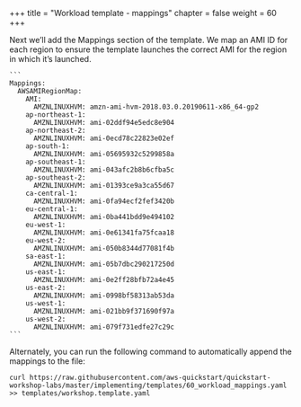 ﻿+++
title = "Workload template - mappings"
chapter = false
weight = 60
+++


Next we’ll add the Mappings section of the template. We map an AMI ID for each region to ensure the template launches the correct AMI for the region in which it’s launched.


	```
	Mappings:
	  AWSAMIRegionMap:
	    AMI:
	      AMZNLINUXHVM: amzn-ami-hvm-2018.03.0.20190611-x86_64-gp2
	    ap-northeast-1:
	      AMZNLINUXHVM: ami-02ddf94e5edc8e904
	    ap-northeast-2:
	      AMZNLINUXHVM: ami-0ecd78c22823e02ef
	    ap-south-1:
	      AMZNLINUXHVM: ami-05695932c5299858a
	    ap-southeast-1:
	      AMZNLINUXHVM: ami-043afc2b8b6cfba5c
	    ap-southeast-2:
	      AMZNLINUXHVM: ami-01393ce9a3ca55d67
	    ca-central-1:
	      AMZNLINUXHVM: ami-0fa94ecf2fef3420b
	    eu-central-1:
	      AMZNLINUXHVM: ami-0ba441bdd9e494102
	    eu-west-1:
	      AMZNLINUXHVM: ami-0e61341fa75fcaa18
	    eu-west-2:
	      AMZNLINUXHVM: ami-050b8344d77081f4b
	    sa-east-1:
	      AMZNLINUXHVM: ami-05b7dbc290217250d
	    us-east-1:
	      AMZNLINUXHVM: ami-0e2ff28bfb72a4e45
	    us-east-2:
	      AMZNLINUXHVM: ami-0998bf58313ab53da
	    us-west-1:
	      AMZNLINUXHVM: ami-021bb9f371690f97a
	    us-west-2:
	      AMZNLINUXHVM: ami-079f731edfe27c29c
	```

Alternately, you can run the following command to automatically append the mappings to the file:

```
curl https://raw.githubusercontent.com/aws-quickstart/quickstart-workshop-labs/master/implementing/templates/60_workload_mappings.yaml >> templates/workshop.template.yaml
```